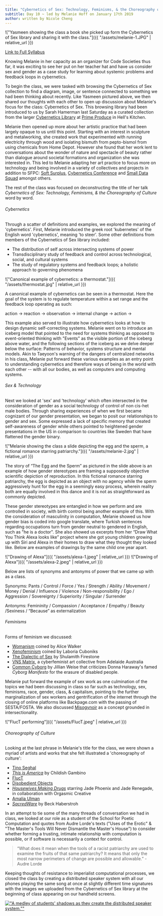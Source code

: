 ```yaml
---
title: "Cybernetics of Sex: Technology, Feminisms, & the Choreography of Culture"
subtitle: Day 10 ~ led by Melanie Hoff on January 17th 2019
author: written by Nicole Cheng
---
```

!["Yasmeen showing the class a book she picked up form the Cybernetics of Sex library and sharing it with the class."]({{ "/assets/melanie-1.JPG" | relative_url }})


[Link to Full Syllabus](https://github.com/SFPC/codesocieties-winter-19/blob/master/blog/computational-methods-of-code-societies.md)

Knowing Melanie in her capacity as an organizer for Code Societies thus far, it was exciting to see her put on her teacher hat and have us consider sex and gender as a case study for learning about systemic problems and feedback loops in cybernetics.

To begin the class, we were tasked with browsing the Cybernetics of Sex collection to find a diagram, image, or sentence connected to something we had been thinking about recently. Like Yasmeen pictured above, we then shared our thoughts with each other to open up discussion about Melanie's focus for the class: Cybernetics of Sex. This browsing library had been introduced to us by Sarah Hamerman last Saturday as a curated collection from the larger [Cybernetics Library](cybernetics.social) at [Prime Produce](https://www.primeproduce.coop/) in Hell's Kitchen.

Melanie then opened up more about her artistic practice that had been largely opaque to us until this point. Starting with an interest in sculpture and metalworking, she created work that experimented with running electricity through wood and isolating bismuth from pepto-bismol from using chemicals from Home Depot. However she found that her work lent to conversations about the wonder of nature and spectacle of beauty rather than dialogue around societal formations and organization she was interested in. This led to Melanie adapting her art practice to focus more on technology and being involved in a variety of collectives and projects in addition to SFPC: [Soft Surplus](https://www.instagram.com/softsurplus/), [Cybernetics Conference](https://cybernetics.social/schedule/) and [Small Data Squad](https://melanie-hoff.com/sds/) amongst others.

The rest of the class was focused on deconstructing the title of her talk _Cybernetics of Sex: Technology, Feminisms, & the Choreography of Culture_ word by word.


###### Cybernetics
Through a scatter of definitions and examples, we explored the meaning of 'cybernetics'. First, Melanie introduced the greek root 'kubernetes' of the English word 'cybernetics', meaning 'to steer'. Some other definitions from members of the Cybernetics of Sex library included:
- The distribution of self across intersecting systems of power
- Transdisciplinary study of feedback and control across technological, social, and cultural systems
- The study of regulatory systems and feedback loops; a holistic approach to governing phenomena

!["Canonical example of cybernetics: a thermostat."]({{ "/assets/thermostat.jpg" | relative_url }})

A canonical example of cybernetics can be seen in a thermostat. Here the goal of the system is to regulate temperature within a set range and the feedback loop operating as such:

action -> reaction -> observation -> internal change -> action ->

This example also served to illustrate how cybernetics looks at how to design dynamic self-correcting systems. Melanie went on to introduce an iceberg model that pointed to the need for systems thinking as opposed to event-oriented thinking with "Events" as the visible portion of the iceberg above water, and the following sections of the iceberg as we delve deeper below the surface: Patterns of behavior, systems structure and mental models. Akin to Taeyoon's warning of the dangers of centralized networks in his class, Melanie put forward these various examples as an entry point to understanding cybernetics and therefore ways of being in the world with each other -- with all our bodies, as well as computers and computing systems.

###### Sex & Technology
Next we looked at 'sex' and 'technology' which often intersected in the consideration of gender as a social technology of control of non cis-het male bodies. Through sharing experiences of when we first became cognizant of our gender presentation, we began to posit our relationships to gender and sex. Some expressed a lack of specific memory that created self-awareness of gender while others pointed to heightened gender presentations in the US in comparison to countries like Sweden that have flattened the gender binary.

!["Melanie showing the class a slide depicting the egg and the sperm, a fictional romance starring patriarchy."]({{ "/assets/melanie-2.jpg" | relative_url }})

The story of “The Egg and the Sperm” as pictured in the slide above is an example of how gender stereotypes are framing a supposedly objective scientific depiction of reproduction. In this fictional romance starring patriarchy, the egg is depicted as an object with no agency while the sperm aggressively hunt for the egg in a seemingly easy process, wherein reality both are equally involved in this dance and it is not as straightforward as commonly depicted.

These gender stereotypes are entangled in how we perform and are controlled in society, with birth control being another example of this. With the consideration of masculinity in computation, Melanie showed us how gender bias is coded into google translate, where Turkish sentences regarding occupations turn from gender neutral to gendered in English, such as "he is a doctor". She also showed us excerpts from her “Draw What You Think Alexa looks like” project where she got young children growing up with Siri and Alexa in their homes to draw what they thought they looked like. Below are examples of drawings by the same child one year apart.

!["Drawing of Alexa"]({{ "/assets/alexa-1.jpeg" | relative_url }})
!["Drawing of Alexa"]({{ "/assets/alexa-2.jpeg" | relative_url }})

Below are lists of synonyms and antonyms of power that we came up with as a class.

Synonyms: Pants / Control / Force / Yes / Strength / Ability / Movement / Money / Denial / Influence / Violence / Non-responsibility / Ego / Aggression / Sovereignty / Superiority / Singular / Surrender

Antonyms: Femininity / Compassion / Acceptance / Empathy / Beauty /Sexiness / “Because” as externalization

###### Feminisms
Forms of feminism we discussed:
- [Womanism](https://www.google.com/search?q=womanism+alice+walker&oq=womanism+alice+walker&aqs=chrome..69i57.2992j0j4&sourceid=chrome&ie=UTF-8) coined by Alice Walker
- [Xenofeminism](http://www.laboriacuboniks.net/) coined by Laboria Cuboniks
- [The Dialectic of Sex](https://www.versobooks.com/books/1853-the-dialectic-of-sex) by Shulamith Firestone
- [VNS Matrix](https://vnsmatrix.net/about/), a cyberfeminist art collective from Adelaide Australia
- [Common Cyborg](https://granta.com/common-cyborg/) by Jillian Weise that criticizes Donna Haraway's famed _Cyborg Manifesto_ for the erasure of disabled people.

Melanie put forward the example of sex work as one culmination of the topics we had been discussing in class so far such as technology, sex, feminisms, race, gender, class, & capitalism, pointing to the further marginalization of sex workers and gentrification of the internet through the closing of online platforms like Backpage.com with the passing of SESTA/FOSTA.
We also discussed [Misogynoir](https://www.google.com/search?q=misogynoir&oq=misogynoir&aqs=chrome..69i57j0l5.2511j1j4&sourceid=chrome&ie=UTF-8) as a concept grounded in intersectionality.

!["FlucT performing"]({{ "/assets/FlucT.jpeg" | relative_url }})
###### Choreography of Culture
Looking at the last phrase in Melanie's title for the class, we were shown a myriad of artists and works that she felt illustrated a 'choreography of culture':
- [Tino Seghal](https://www.guggenheim.org/artwork/artist/tino-sehgal)
- [_This is America_](https://www.youtube.com/watch?v=VYOjWnS4cMY) by Childish Gambino
- [FlucT](http://www.sigridlauren.com/fluct/)
- [Disobedient Objects](http://www.disobedientelectronics.com/)
- [_Housewives Making Drugs_](http://maggic.ooo/Housewives-Making-Drugs-2017) starring Jade Phoenix and Jade Renegade, in collaboration with Orgasmic Creative
- [Amalia Ulman](http://www.bbc.com/culture/story/20160307-the-instagram-artist-who-fooled-thousands)
- [_SacredWare_](https://www.rhaberstroh.com/sacredware/) by Beck Haberstroh

In an attempt to tie some of the many threads of conversation we had in class, we looked at our role as a student of the School for Poetic Computation and quotes from Audre Lorde's texts ("Uses of the Erotic" & "The Master's Tools Will Never Dismantle the Master's House") to consider whether forming a trusting, intimate relationship with computation is possible, or if software is necessarily a context for control.

>“What does it mean when the tools of a racist patriarchy are used to examine the fruits of that same patriarchy? It means that only the most narrow perimeters of change are possible and allowable.” - Audre Lorde

Keeping thoughts of resistance to imperialist computational processes, we closed the class by creating a distributed speaker system with all our phones playing the same song at once at slightly different time signatures with the images we uploaded from the Cybernetics of Sex library at the beginning of class appearing on our handheld screens.

[!["A medley of students' shadows as they create the distributed speaker system.""](https://img.youtube.com/vi/0isjrIFD3SI/0.jpg)](https://www.youtube.com/watch?v=0isjrIFD3SI)
